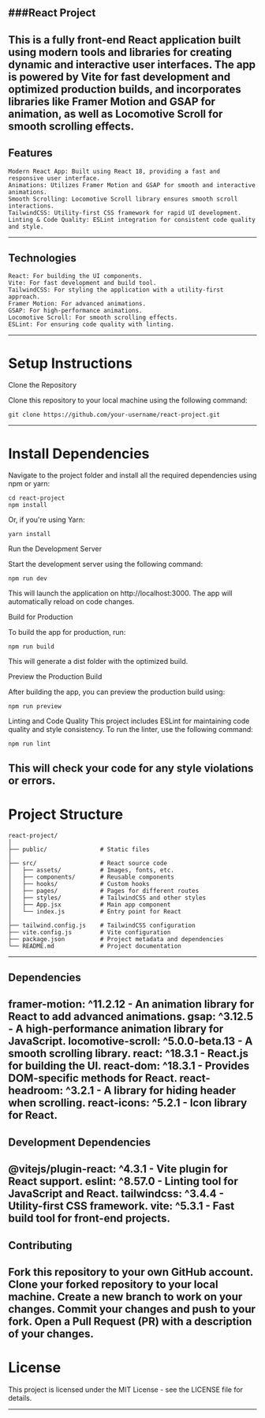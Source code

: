 ###React Project
---
This is a fully front-end React application built using modern tools and libraries for creating dynamic and interactive user interfaces. The app is powered by Vite for fast development and optimized production builds, and incorporates libraries like Framer Motion and GSAP for animation, as well as Locomotive Scroll for smooth scrolling effects.
---
## Features
```
Modern React App: Built using React 18, providing a fast and responsive user interface.
Animations: Utilizes Framer Motion and GSAP for smooth and interactive animations.
Smooth Scrolling: Locomotive Scroll library ensures smooth scroll interactions.
TailwindCSS: Utility-first CSS framework for rapid UI development.
Linting & Code Quality: ESLint integration for consistent code quality and style.
```
---
## Technologies
```
React: For building the UI components.
Vite: For fast development and build tool.
TailwindCSS: For styling the application with a utility-first approach.
Framer Motion: For advanced animations.
GSAP: For high-performance animations.
Locomotive Scroll: For smooth scrolling effects.
ESLint: For ensuring code quality with linting.
```
---
# Setup Instructions
Clone the Repository

Clone this repository to your local machine using the following command:

```
git clone https://github.com/your-username/react-project.git
```
---
# Install Dependencies

Navigate to the project folder and install all the required dependencies using npm or yarn:

```
cd react-project
npm install
```

Or, if you're using Yarn:

```
yarn install
```

Run the Development Server

Start the development server using the following command:

```
npm run dev
```

This will launch the application on http://localhost:3000. The app will automatically reload on code changes.

Build for Production

To build the app for production, run:

```
npm run build
```
This will generate a dist folder with the optimized build.

Preview the Production Build

After building the app, you can preview the production build using:

```
npm run preview
```
Linting and Code Quality
This project includes ESLint for maintaining code quality and style consistency. To run the linter, use the following command:

```
npm run lint
```
This will check your code for any style violations or errors.
---

# Project Structure
```
react-project/
│
├── public/               # Static files
│
├── src/                  # React source code
│   ├── assets/           # Images, fonts, etc.
│   ├── components/       # Reusable components
│   ├── hooks/            # Custom hooks
│   ├── pages/            # Pages for different routes
│   ├── styles/           # TailwindCSS and other styles
│   ├── App.jsx           # Main app component
│   └── index.js          # Entry point for React
│
├── tailwind.config.js    # TailwindCSS configuration
├── vite.config.js        # Vite configuration
├── package.json          # Project metadata and dependencies
└── README.md             # Project documentation
```
---
## Dependencies
framer-motion: ^11.2.12 - An animation library for React to add advanced animations.
gsap: ^3.12.5 - A high-performance animation library for JavaScript.
locomotive-scroll: ^5.0.0-beta.13 - A smooth scrolling library.
react: ^18.3.1 - React.js for building the UI.
react-dom: ^18.3.1 - Provides DOM-specific methods for React.
react-headroom: ^3.2.1 - A library for hiding header when scrolling.
react-icons: ^5.2.1 - Icon library for React.
---
## Development Dependencies
@vitejs/plugin-react: ^4.3.1 - Vite plugin for React support.
eslint: ^8.57.0 - Linting tool for JavaScript and React.
tailwindcss: ^3.4.4 - Utility-first CSS framework.
vite: ^5.3.1 - Fast build tool for front-end projects.
---
## Contributing
Fork this repository to your own GitHub account.
Clone your forked repository to your local machine.
Create a new branch to work on your changes.
Commit your changes and push to your fork.
Open a Pull Request (PR) with a description of your changes.
---
# License
This project is licensed under the MIT License - see the LICENSE file for details.

---
